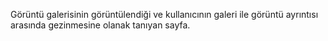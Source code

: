 ﻿Görüntü galerisinin görüntülendiği ve kullanıcının galeri ile görüntü ayrıntısı arasında gezinmesine olanak tanıyan sayfa.